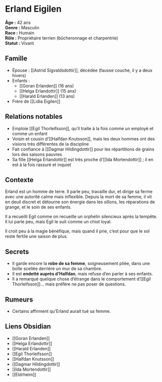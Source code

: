 # Erland Eigilen

**Âge :** 42 ans  
**Genre :** Masculin  
**Race :** Humain  
**Rôle :** Propriétaire terrien (bûcheronnage et charpentrie)  
**Statut :** Vivant

## Famille
- Épouse : [[Astrid Sigvaldsdottir]], décédée (fausse couche, il y a deux hivers)  
- Enfants :  
  - [[Goran Erlanden]] (16 ans)  
  - [[Helga Erlandottir]] (15 ans)  
  - [[Harald Erlanden]] (13 ans)
- Frère de [[Lidia Eigilen]]

## Relations notables
- Emploie [[Egil Thorleifsson]], qu’il traite à la fois comme un employé et comme un enfant  
- Voisin et cousin d’[[Halfdan Knutsson]], mais les deux hommes ont des visions très différentes de la discipline  
- Fait confiance à [[Dagmar Hildingdottir]] pour les répartitions de grains lors des saisons pauvres  
- Sa fille [[Helga Erlandottir]] est très proche d’[[Ida Mortendottir]] ; il en est à la fois rassuré et inquiet

## Contexte
Erland est un homme de terre. Il parle peu, travaille dur, et dirige sa ferme avec une autorité calme mais inflexible. Depuis la mort de sa femme, il vit en deuil discret et détourne son énergie dans les sillons, les réparations de grange, et le soin de ses enfants.

Il a recueilli Egil comme on recueille un orphelin silencieux après la tempête. Il lui parle peu, mais Egil le suit comme un chiot loyal.

Il croit peu à la magie bénéfique, mais quand il prie, c’est pour que le sol reste fertile une saison de plus.

## Secrets
- Il garde encore la **robe de sa femme**, soigneusement pliée, dans une boîte scellée derrière un mur de sa chambre.  
- Il est **endetté auprès d’Halfdan**, mais refuse d’en parler à ses enfants.  
- Il a remarqué quelque chose d’étrange dans le comportement d’[[Egil Thorleifsson]]… mais préfère ne pas poser de questions.

## Rumeurs
-  Certains affirment qu’Erland aurait tué sa femme.

## Liens Obsidian
- [[Goran Erlanden]]  
- [[Helga Erlandottir]]  
- [[Harald Erlanden]]  
- [[Egil Thorleifsson]]  
- [[Halfdan Knutsson]]  
- [[Dagmar Hildingdottir]]  
- [[Ida Mortendottir]]  
- [[Eldrheim]]
